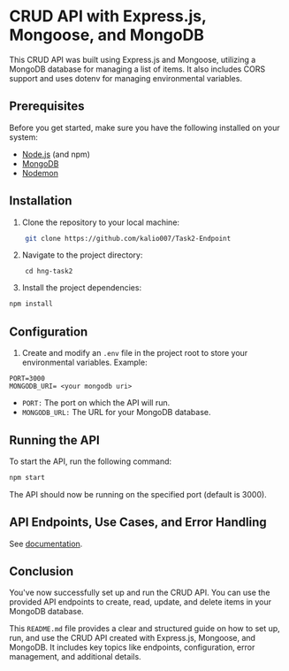 # CRUD API with Express.js, Mongoose, and MongoDB

This CRUD API was built using Express.js and Mongoose, utilizing a MongoDB database for managing a list of items. It also includes CORS support and uses dotenv for managing environmental variables.

## Prerequisites

Before you get started, make sure you have the following installed on your system:

- [Node.js](https://nodejs.org/) (and npm)
- [MongoDB](https://www.mongodb.com/)
- [Nodemon](https://www.npmjs.com/package/nodemon)

## Installation

1. Clone the repository to your local machine:

```bash
    git clone https://github.com/kalio007/Task2-Endpoint
```

2. Navigate to the project directory:

```
    cd hng-task2
```

3. Install the project dependencies:

```bash
npm install
```

## Configuration

1. Create and modify an `.env` file in the project root to store your environmental variables. Example:

```env
PORT=3000
MONGODB_URI= <your mongodb uri>
```

- `PORT:` The port on which the API will run.
- `MONGODB_URL:` The URL for your MongoDB database.

## Running the API

To start the API, run the following command:

```bash
npm start
```

The API should now be running on the specified port (default is 3000).

## API Endpoints, Use Cases, and Error Handling

See [documentation](https://github.com/kalio007/Task2-Endpoint/blob/main/docs/DOCUMENTATION.md).

## Conclusion

You've now successfully set up and run the CRUD API. You can use the provided API endpoints to create, read, update, and delete items in your MongoDB database.

This `README.md` file provides a clear and structured guide on how to set up, run, and use the CRUD API created with Express.js, Mongoose, and MongoDB. It includes key topics like endpoints, configuration, error management, and additional details.
